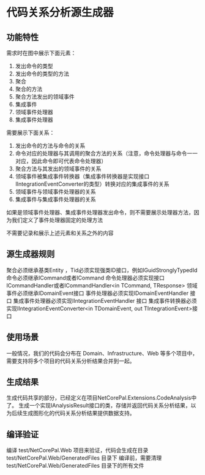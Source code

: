 # 代码关系分析源生成器

## 功能特性

需求时在图中展示下面元素：

1. 发出命令的类型
2. 发出命令的类型的方法
3. 聚合
4. 聚合的方法
5. 聚合方法发出的领域事件
6. 集成事件
7. 领域事件处理器
8. 集成事件处理器

需要展示下面关系：

1. 发出命令的方法与命令的关系
2. 命令对应的处理器与其调用的聚合方法的关系（注意，命令处理器与命令一一对应，因此命令即可代表命令处理器）
3. 聚合方法与其发出的领域事件的关系
4. 领域事件被集成事件转换器（集成事件转换器是实现接口IIntegrationEventConverter的类型）转换对应的集成事件的关系
5. 领域事件与领域事件处理器的关系
6. 集成事件与集成事件处理器的关系

如果是领域事件处理器、集成事件处理器发出命令，则不需要展示处理器方法，因为我们定义了事件处理器固定的处理方法

不需要记录和展示上述元素和关系之外的内容


## 源生成器规则


聚合必须继承基类Entity<TId> ，Tid必须实现强类ID接口，例如IGuidStronglyTypedId
命令必须继承ICommand或者ICommand<out TResponse>
命令处理器必须实现接口ICommandHandler<in TCommand>或者ICommandHandler<in TCommand, TResponse> 
领域事件必须继承IDomainEvent接口
事件处理器必须实现IDomainEventHandler<in TDomainEvent> 接口
集成事件处理器必须实现IIntegrationEventHandler<in TIntegrationEvent> 接口
集成事件转换器必须实现IIntegrationEventConverter<in TDomainEvent, out TIntegrationEvent>接口


## 使用场景

一般情况，我们的代码会分布在 Domain、Infrastructure、Web 等多个项目中，需要支持将多个项目的代码关系分析结果合并到一起。

## 生成结果

生成代码共享的部分，已经定义在项目NetCorePal.Extensions.CodeAnalysis中了。
生成一个实现IAnalysisResult接口的类，存储并返回代码关系分析结果，以为后续生成图形化的代码关系分析结果提供数据支持。

## 编译验证

编译 test/NetCorePal.Web 项目来验证，代码会生成在目录test/NetCorePal.Web/GeneratedFiles 目录下
编译前，需要清理test/NetCorePal.Web/GeneratedFiles 目录下的所有文件
